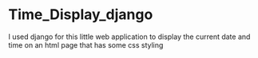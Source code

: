 # Time_Display_django
I used django for this little web application to display the current date and time on an html page that has some css styling

